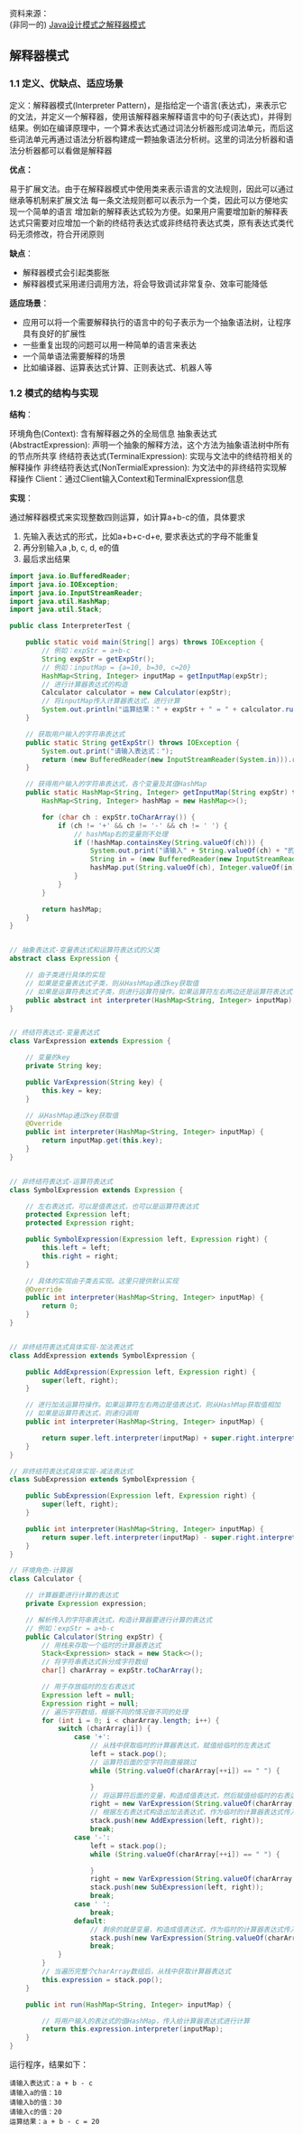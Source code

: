 资料来源：<br/>(非同一的)
[Java设计模式之解释器模式](https://blog.csdn.net/yy8623977/article/details/125972649?spm=1001.2101.3001.6650.18&utm_medium=distribute.pc_relevant.none-task-blog-2%7Edefault%7EBlogCommendFromBaidu%7ERate-18-125972649-blog-113784372.235%5Ev40%5Epc_relevant_anti_t3_base&depth_1-utm_source=distribute.pc_relevant.none-task-blog-2%7Edefault%7EBlogCommendFromBaidu%7ERate-18-125972649-blog-113784372.235%5Ev40%5Epc_relevant_anti_t3_base&utm_relevant_index=24)

## 解释器模式

### 1.1 定义、优缺点、适应场景

定义：解释器模式(Interpreter Pattern)，是指给定一个语言(表达式)，来表示它的文法，并定义一个解释器，使用该解释器来解释语言中的句子(表达式)，并得到结果。例如在编译原理中，一个算术表达式通过词法分析器形成词法单元，而后这些词法单元再通过语法分析器构建成一颗抽象语法分析树。这里的词法分析器和语法分析器都可以看做是解释器

**优点：**

易于扩展文法。由于在解释器模式中使用类来表示语言的文法规则，因此可以通过继承等机制来扩展文法
每一条文法规则都可以表示为一个类，因此可以方便地实现一个简单的语言
增加新的解释表达式较为方便。如果用户需要增加新的解释表达式只需要对应增加一个新的终结符表达式或非终结符表达式类，原有表达式类代码无须修改，符合开闭原则


**缺点**：

- 解释器模式会引起类膨胀
- 解释器模式采用递归调用方法，将会导致调试非常复杂、效率可能降低

**适应场景**：

- 应用可以将一个需要解释执行的语言中的句子表示为一个抽象语法树，让程序具有良好的扩展性
- 一些重复出现的问题可以用一种简单的语言来表达
- 一个简单语法需要解释的场景
- 比如编译器、运算表达式计算、正则表达式、机器人等

### 1.2 模式的结构与实现

**结构**：

环境角色(Context): 含有解释器之外的全局信息
抽象表达式(AbstractExpression): 声明一个抽象的解释方法，这个方法为抽象语法树中所有的节点所共享
终结符表达式(TerminalExpression): 实现与文法中的终结符相关的解释操作
非终结符表达式(NonTermialExpression): 为文法中的非终结符实现解释操作
Client：通过Client输入Context和TerminalExpression信息

**实现**：

通过解释器模式来实现整数四则运算，如计算a+b-c的值，具体要求

1. 先输入表达式的形式，比如a+b+c-d+e, 要求表达式的字母不能重复
2. 再分别输入a ,b, c, d, e的值
3. 最后求出结果

```java
import java.io.BufferedReader;
import java.io.IOException;
import java.io.InputStreamReader;
import java.util.HashMap;
import java.util.Stack;

public class InterpreterTest {

    public static void main(String[] args) throws IOException {
        // 例如：expStr = a+b-c
        String expStr = getExpStr();
        // 例如：inputMap = {a=10, b=30, c=20}
        HashMap<String, Integer> inputMap = getInputMap(expStr);
        // 进行计算器表达式的构造
        Calculator calculator = new Calculator(expStr);
        // 将inputMap传入计算器表达式，进行计算
        System.out.println("运算结果：" + expStr + " = " + calculator.run(inputMap));
    }

    // 获取用户输入的字符串表达式
    public static String getExpStr() throws IOException {
        System.out.print("请输入表达式：");
        return (new BufferedReader(new InputStreamReader(System.in))).readLine();
    }

    // 获得用户输入的字符串表达式，各个变量及其值HashMap
    public static HashMap<String, Integer> getInputMap(String expStr) throws IOException {
        HashMap<String, Integer> hashMap = new HashMap<>();

        for (char ch : expStr.toCharArray()) {
            if (ch != '+' && ch != '-' && ch != ' ') {
                // hashMap右的变量则不处理
                if (!hashMap.containsKey(String.valueOf(ch))) {
                    System.out.print("请输入" + String.valueOf(ch) + "的值：");
                    String in = (new BufferedReader(new InputStreamReader(System.in))).readLine();
                    hashMap.put(String.valueOf(ch), Integer.valueOf(in));
                }
            }
        }

        return hashMap;
    }
}


// 抽象表达式-变量表达式和运算符表达式的父类
abstract class Expression {

    // 由子类进行具体的实现
    // 如果是变量表达式子类，则从HashMap通过key获取值
    // 如果是运算符表达式子类，则进行运算符操作。如果运算符左右两边还是运算符表达式，则递归调用
    public abstract int interpreter(HashMap<String, Integer> inputMap);
}


// 终结符表达式-变量表达式
class VarExpression extends Expression {

    // 变量的key
    private String key;

    public VarExpression(String key) {
        this.key = key;
    }

    // 从HashMap通过key获取值
    @Override
    public int interpreter(HashMap<String, Integer> inputMap) {
        return inputMap.get(this.key);
    }
}


// 非终结符表达式-运算符表达式
class SymbolExpression extends Expression {

    // 左右表达式，可以是值表达式，也可以是运算符表达式
    protected Expression left;
    protected Expression right;

    public SymbolExpression(Expression left, Expression right) {
        this.left = left;
        this.right = right;
    }

    // 具体的实现由子类去实现。这里只提供默认实现
    @Override
    public int interpreter(HashMap<String, Integer> inputMap) {
        return 0;
    }
}


// 非终结符表达式具体实现-加法表达式
class AddExpression extends SymbolExpression {

    public AddExpression(Expression left, Expression right) {
        super(left, right);
    }

    // 进行加法运算符操作。如果运算符左右两边是值表达式，则从HashMap获取值相加
    // 如果是运算符表达式，则递归调用
    public int interpreter(HashMap<String, Integer> inputMap) {

        return super.left.interpreter(inputMap) + super.right.interpreter(inputMap);
    }
}

// 非终结符表达式具体实现-减法表达式
class SubExpression extends SymbolExpression {

    public SubExpression(Expression left, Expression right) {
        super(left, right);
    }

    public int interpreter(HashMap<String, Integer> inputMap) {
        return super.left.interpreter(inputMap) - super.right.interpreter(inputMap);
    }
}

// 环境角色-计算器
class Calculator {

    // 计算器要进行计算的表达式
    private Expression expression;

    // 解析传入的字符串表达式，构造计算器要进行计算的表达式
    // 例如：expStr = a+b-c
    public Calculator(String expStr) {
        // 用栈来存取一个临时的计算器表达式
        Stack<Expression> stack = new Stack<>();
        // 将字符串表达式拆分成字符数组
        char[] charArray = expStr.toCharArray();

        // 用于存放临时的左右表达式
        Expression left = null;
        Expression right = null;
        // 遍历字符数组，根据不同的情况做不同的处理
        for (int i = 0; i < charArray.length; i++) {
            switch (charArray[i]) {
                case '+':
                    // 从栈中获取临时的计算器表达式，赋值给临时的左表达式
                    left = stack.pop();
                    // 运算符后面的空字符则直接跳过
                    while (String.valueOf(charArray[++i]) == " ") {

                    }
                    // 将运算符后面的变量，构造成值表达式，然后赋值给临时的右表达式
                    right = new VarExpression(String.valueOf(charArray[i]));
                    // 根据左右表达式构造出加法表达式，作为临时的计算器表达式传入栈中
                    stack.push(new AddExpression(left, right));
                    break;
                case '-':
                    left = stack.pop();
                    while (String.valueOf(charArray[++i]) == " ") {

                    }
                    right = new VarExpression(String.valueOf(charArray[i]));
                    stack.push(new SubExpression(left, right));
                    break;
                case ' ':
                    break;
                default:
                    // 剩余的就是变量，构造成值表达式，作为临时的计算器表达式传入栈中
                    stack.push(new VarExpression(String.valueOf(charArray[i])));
                    break;
            }
        }
        // 当遍历完整个charArray数组后，从栈中获取计算器表达式
        this.expression = stack.pop();
    }

    public int run(HashMap<String, Integer> inputMap) {

        // 将用户输入的表达式的值HashMap，传入给计算器表达式进行计算
        return this.expression.interpreter(inputMap);
    }
}

```

运行程序，结果如下：

```shell
请输入表达式：a + b - c
请输入a的值：10
请输入b的值：30
请输入c的值：20
运算结果：a + b - c = 20
```